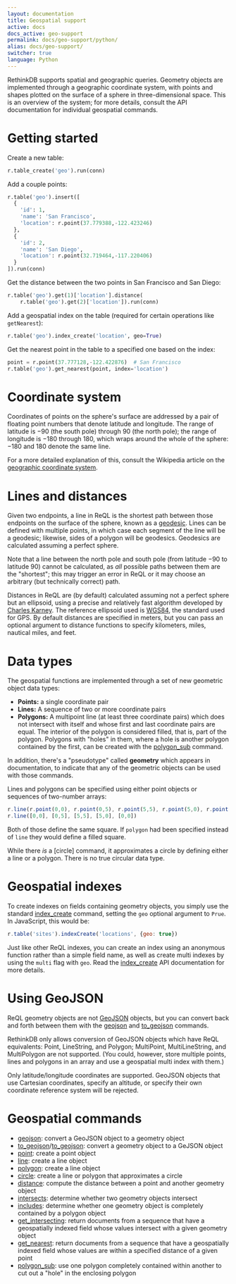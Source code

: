```yaml
---
layout: documentation
title: Geospatial support
active: docs
docs_active: geo-support
permalink: docs/geo-support/python/
alias: docs/geo-support/
switcher: true
language: Python
---
```


RethinkDB supports spatial and geographic queries. Geometry objects are implemented through a geographic coordinate system, with points and shapes plotted on the surface of a sphere in three-dimensional space. This is an overview of the system; for more details, consult the API documentation for individual geospatial commands.

# Getting started #

Create a new table:

```py
r.table_create('geo').run(conn)
```

Add a couple points:

```py
r.table('geo').insert([
  {
    'id': 1,
    'name': 'San Francisco',
    'location': r.point(37.779388,-122.423246)
  },
  {
    'id': 2,
    'name': 'San Diego',
    'location': r.point(32.719464,-117.220406)
  }
]).run(conn)
```

Get the distance between the two points in San Francisco and San Diego:

```py
r.table('geo').get(1)['location'].distance(
    r.table('geo').get(2)['location']).run(conn)
```

Add a geospatial index on the table (required for certain operations like `getNearest`):

```py
r.table('geo').index_create('location', geo=True)
```

Get the nearest point in the table to a specified one based on the index:

```py
point = r.point(37.777128,-122.422876)  # San Francisco
r.table('geo').get_nearest(point, index='location')
```

# Coordinate system #

Coordinates of points on the sphere's surface are addressed by a pair of floating point numbers that denote latitude and longitude. The range of latitude is &minus;90 (the south pole) through 90 (the north pole); the range of longitude is &minus;180 through 180, which wraps around the whole of the sphere: &minus;180 and 180 denote the same line.

For a more detailed explanation of this, consult the Wikipedia article on the [geographic coordinate system][gcs].

[gcs]: http://en.wikipedia.org/wiki/Geographic_coordinate_system

# Lines and distances #

Given two endpoints, a line in ReQL is the shortest path between those endpoints on the surface of the sphere, known as a [geodesic]. Lines can be defined with multiple points, in which case each segment of the line will be a geodesic; likewise, sides of a polygon will be geodesics. Geodesics are calculated assuming a perfect sphere.

[geodesic]: http://en.wikipedia.org/wiki/Geodesic

Note that a line between the north pole and south pole (from latitude &minus;90 to latitude 90) cannot be calculated, as *all* possible paths between them are the "shortest"; this may trigger an error in ReQL or it may choose an arbitrary (but technically correct) path.

Distances in ReQL are (by default) calculated assuming not a perfect sphere but an ellipsoid, using a precise and relatively fast algorithm developed by [Charles Karney][ck]. The reference ellipsoid used is [WGS84][], the standard used for GPS. By default distances are specified in meters, but you can pass an optional argument to distance functions to specify kilometers, miles, nautical miles, and feet.

[ck]: http://link.springer.com/article/10.1007%2Fs00190-012-0578-z "Algorithms for geodesics"
[WGS84]: http://en.wikipedia.org/wiki/World_Geodetic_System

# Data types #

The geospatial functions are implemented through a set of new geometric object data types:

* **Points:** a single coordinate pair
* **Lines:** A sequence of two or more coordinate pairs
* **Polygons:** A multipoint line (at least three coordinate pairs) which does not intersect with itself and whose first and last coordinate pairs are equal. The interior of the polygon is considered filled, that is, part of the polygon. Polygons with "holes" in them, where a hole is another polygon contained by the first, can be created with the [polygon_sub][] command.

In addition, there's a "pseudotype" called **geometry** which appears in documentation, to indicate that any of the geometric objects can be used with those commands.

[polygon_sub]: /api/python/polygon_sub/

Lines and polygons can be specified using either point objects or sequences of two-number arrays:

```js
r.line(r.point(0,0), r.point(0,5), r.point(5,5), r.point(5,0), r.point(0,0))
r.line([0,0], [0,5], [5,5], [5,0], [0,0])
```

Both of those define the same square. If `polygon` had been specified instead of `line` they would define a filled square.

While there *is* a [circle] command, it approximates a circle by defining either a line or a polygon. There is no true circular data type.

# Geospatial indexes #

To create indexes on fields containing geometry objects, you simply use the standard [index_create](/api/python/index_create/) command, setting the `geo` optional argument to `Prue`. In JavaScript, this would be:

```js
r.table('sites').indexCreate('locations', {geo: true})
```

Just like other ReQL indexes, you can create an index using an anonymous function rather than a simple field name, as well as create multi indexes by using the `multi` flag with `geo`. Read the [index_create](/api/python/index_create) API documentation for more details.

# Using GeoJSON #

ReQL geometry objects are not [GeoJSON][] objects, but you can convert back and forth between them with the [geojson](/api/python/geojson/) and [to_geojson](/api/python/to_geojson) commands.

[GeoJSON]: http://geojson.org

RethinkDB only allows conversion of GeoJSON objects which have ReQL equivalents: Point, LineString, and Polygon; MultiPoint, MultiLineString, and MultiPolygon are not supported. (You could, however, store multiple points, lines and polygons in an array and use a geospatial multi index with them.)

Only latitude/longitude coordinates are supported. GeoJSON objects that use Cartesian coordinates, specify an altitude, or specify their own coordinate reference system will be rejected.

# Geospatial commands #

* [geojson](/api/python/geojson/): convert a GeoJSON object to a geometry object
* [to_geojson](to_geojson/)/[to_geojson](/api/python/to_geojson/): convert a geometry object to a GeJSON object
* [point](/api/python/point/): create a point object
* [line](/api/python/line/): create a line object
* [polygon](/api/python/polygon/): create a line object
* [circle](/api/python/circle/): create a line or polygon that approximates a circle
* [distance](/api/python/distance/): compute the distance between a point and another geometry object
* [intersects](/api/python/intersects/): determine whether two geometry objects intersect
* [includes](/api/python/includes/): determine whether one geometry object is completely contained by a polygon object
* [get_intersecting](/api/python/get_intersecting/): return documents from a sequence that have a geospatially indexed field whose values intersect with a given geometry object
* [get_nearest](/api/python/get_nearest/): return documents from a sequence that have a geospatially indexed field whose values are within a specified distance of a given point
* [polygon_sub](/api/python/polygon_sub/): use one polygon completely contained within another to cut out a "hole" in the enclosing polygon
